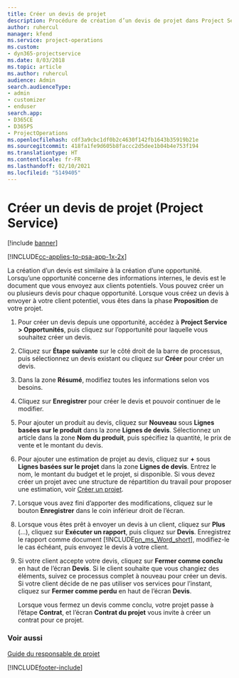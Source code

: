 ```yaml
---
title: Créer un devis de projet
description: Procédure de création d’un devis de projet dans Project Service
author: ruhercul
manager: kfend
ms.service: project-operations
ms.custom:
- dyn365-projectservice
ms.date: 8/03/2018
ms.topic: article
ms.author: ruhercul
audience: Admin
search.audienceType:
- admin
- customizer
- enduser
search.app:
- D365CE
- D365PS
- ProjectOperations
ms.openlocfilehash: cdf3a9cbc1df0b2c4630f142fb1643b35919b21e
ms.sourcegitcommit: 418fa1fe9d605b8faccc2d5dee1b04b4e753f194
ms.translationtype: HT
ms.contentlocale: fr-FR
ms.lasthandoff: 02/10/2021
ms.locfileid: "5149405"
---
```

# <a name="create-a-project-quote-project-service"></a>Créer un devis de projet (Project Service)

[!include [banner](../includes/psa-now-project-operations.md)]

[!INCLUDE[cc-applies-to-psa-app-1x-2x](../includes/cc-applies-to-psa-app-1x-2x.md)]

La création d’un devis est similaire à la création d’une opportunité. Lorsqu’une opportunité concerne des informations internes, le devis est le document que vous envoyez aux clients potentiels. Vous pouvez créer un ou plusieurs devis pour chaque opportunité. Lorsque vous créez un devis à envoyer à votre client potentiel, vous êtes dans la phase **Proposition** de votre projet.  
  
1. Pour créer un devis depuis une opportunité, accédez à **Project Service > Opportunités**, puis cliquez sur l’opportunité pour laquelle vous souhaitez créer un devis.  
  
2. Cliquez sur **Étape suivante** sur le côté droit de la barre de processus, puis sélectionnez un devis existant ou cliquez sur **Créer** pour créer un devis.  
  
3. Dans la zone **Résumé**, modifiez toutes les informations selon vos besoins.  
  
4. Cliquez sur **Enregistrer** pour créer le devis et pouvoir continuer de le modifier.  
  
5. Pour ajouter un produit au devis, cliquez sur **Nouveau** sous **Lignes basées sur le produit** dans la zone **Lignes de devis**. Sélectionnez un article dans la zone **Nom du produit**, puis spécifiez la quantité, le prix de vente et le montant du devis.  
  
6. Pour ajouter une estimation de projet au devis, cliquez sur **+** sous **Lignes basées sur le projet** dans la zone **Lignes de devis**. Entrez le nom, le montant du budget et le projet, si disponible. Si vous devez créer un projet avec une structure de répartition du travail pour proposer une estimation, voir [Créer un projet](../psa/create-project.md).  
  
7. Lorsque vous avez fini d’apporter des modifications, cliquez sur le bouton **Enregistrer** dans le coin inférieur droit de l’écran.  
  
8. Lorsque vous êtes prêt à envoyer un devis à un client, cliquez sur **Plus** (…), cliquez sur **Exécuter un rapport**, puis cliquez sur **Devis**. Enregistrez le rapport comme document [!INCLUDE[pn_ms_Word_short](../includes/pn-ms-word-short.md)], modifiez-le le cas échéant, puis envoyez le devis à votre client.  
  
9. Si votre client accepte votre devis, cliquez sur **Fermer comme conclu** en haut de l’écran **Devis**. Si le client souhaite que vous changiez des éléments, suivez ce processus complet à nouveau pour créer un devis. Si votre client décide de ne pas utiliser vos services pour l’instant, cliquez sur **Fermer comme perdu** en haut de l’écran **Devis**.  
  
   Lorsque vous fermez un devis comme conclu, votre projet passe à l’étape **Contrat**, et l’écran **Contrat du projet** vous invite à créer un contrat pour ce projet.  
  
### <a name="see-also"></a>Voir aussi  
 [Guide du responsable de projet](../psa/account-manager-guide.md)


[!INCLUDE[footer-include](../includes/footer-banner.md)]